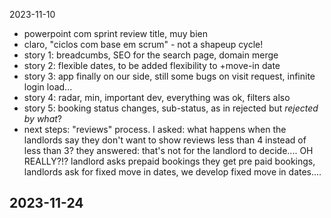 2023-11-10
- powerpoint com sprint review title, muy bien
- claro, "ciclos com base em scrum" - not a shapeup cycle!
- story 1: breadcumbs, SEO for the search page, domain merge
- story 2: flexible dates, to be added flexibility to +move-in date
- story 3: app finally on our side, still some bugs on visit request, infinite login load...
- story 4: radar, min, important dev, everything was ok, filters also
- story 5: booking status changes, sub-status, as in rejected but *rejected by what*?
- next steps: "reviews" process. I asked: what happens when the landlords say they don't want to show reviews less than 4 instead of less than 3? they answered: that's not for the landlord to decide.... OH REALLY?!? landlord asks prepaid bookings they get pre paid bookings, landlords ask for fixed move in dates, we develop fixed move in dates....

2023-11-24
- 